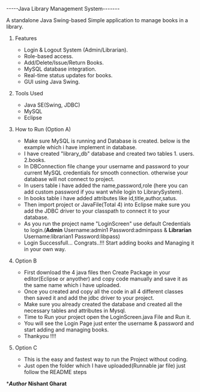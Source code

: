 -----Java Library Management System-------

A standalone Java Swing-based Simple application to manage books in a library.


1) Features
   * Login & Logout System (Admin/Librarian).
   * Role-based access.
   * Add/Delete/Issue/Return Books.
   * MySQL database integration.
   * Real-time status updates for books.
   * GUI using Java Swing.

2) Tools Used
   * Java SE(Swing, JDBC)
   * MySQL
   * Eclipse
  
3) How to Run (Option A)
   * Make sure MySQL is running and Database is created. below is the example which i have implement in database.
   * I have created "library_db" database and created two tables 1. users. 2.books.
   * In DBConnection file change your username and password to your current MySQL credentials for smooth connection. otherwise your database will not connect to project.
   * In users table i have added the name,password,role (here you can add custom password if you want while login to LibrarySystem).
   * In books table i have added attributes like id,title,author,satus.
   * Then import project or JavaFile(Total 4) into Eclipse make sure you add the JDBC driver to your classpath to connect it to your database.
   * As you run the project name "LoginScreen" use default Credentials to login.(**Admin** Username:admin1 Password:adminpass & **Librarian** Username:librarian1 Password:libpass)
   * Login Successfull... Congrats..!!! Start adding books and Managing it in your own way.
  
4) Option B
   * First download the 4 java files then Create Package in your editor(Eclipse or anyother) and copy code manually and save it as the same name which i have uploaded.
   * Once you created and copy all the code in all 4 different classes then saved it and add the jdbc driver to your project.
   * Make sure you already created the database and created all the necessary tables and attributes in Mysql.
   * Time to Run your project open the LoginScreen.java File and Run it.
   * You will see the Login Page just enter the username & password and start adding and managing books.
   * Thankyou !!!!

5) Option C
   * This is the easy and fastest way to run the Project without coding.
   * Just open the folder which I have uploaded(Runnable jar file) just follow the README steps 

****Author***
**Nishant Gharat**
